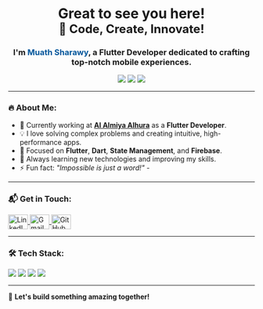 <h1 align="center">Great to see you here!<br> 
  <span style="font-size: 24px;">🚀 Code, Create, Innovate!</span>
</h1>
<h3 align="center">
  I'm <span style="color:#02569B; font-weight:bold;">Muath Sharawy</span>,  
  a Flutter Developer dedicated to crafting top-notch mobile experiences.
</h3>







<p align="center">
  <img src="https://img.shields.io/badge/Flutter-02569B?style=for-the-badge&logo=flutter&logoColor=white"/>
  <img src="https://img.shields.io/badge/Dart-0175C2?style=for-the-badge&logo=dart&logoColor=white"/>
  <img src="https://img.shields.io/badge/Firebase-FFCA28?style=for-the-badge&logo=firebase&logoColor=black"/>
</p>

---

### 🔥 About Me:
- 💼 Currently working at **[Al Almiya Alhura](https://www.linkedin.com/company/alalmiyaalhura/)** as a **Flutter Developer**.  
- 💡 I love solving complex problems and creating intuitive, high-performance apps.  
- 🎯 Focused on **Flutter**, **Dart**, **State Management**, and **Firebase**.  
- 🚀 Always learning new technologies and improving my skills.  
- ⚡ Fun fact: *"Impossible is just a word!"*  -



---

### 📬 Get in Touch:
<p align="left">
  <!-- LinkedIn -->
  <a href="https://linkedin.com/in/muathsharawy99" target="_blank">
    <img align="center" src="https://raw.githubusercontent.com/rahuldkjain/github-profile-readme-generator/master/src/images/icons/Social/linked-in-alt.svg" alt="LinkedIn" height="30" width="40" />
  </a>

  <!-- Gmail -->
  <a href="mailto:muath0sharawy@gmail.com">
    <img align="center" src="https://upload.wikimedia.org/wikipedia/commons/7/7e/Gmail_icon_%282020%29.svg" alt="Gmail" height="30" width="40" />
  </a>

  <!-- GitHub -->
  <a href="https://github.com/muathsharawy99">
    <img align="center" src="https://raw.githubusercontent.com/rahuldkjain/github-profile-readme-generator/master/src/images/icons/Social/github.svg" alt="GitHub" height="30" width="40" />
  </a>
</p>

---

### 🛠️ Tech Stack:
<p align="left">
  <a href="https://flutter.dev" target="_blank"><img src="https://img.shields.io/badge/Flutter-02569B?style=for-the-badge&logo=flutter&logoColor=white"/></a>
  <a href="https://dart.dev" target="_blank"><img src="https://img.shields.io/badge/Dart-0175C2?style=for-the-badge&logo=dart&logoColor=white"/></a>
  <a href="https://firebase.google.com/" target="_blank"><img src="https://img.shields.io/badge/Firebase-FFCA28?style=for-the-badge&logo=firebase&logoColor=black"/></a>
  <a href="https://www.figma.com/" target="_blank"><img src="https://img.shields.io/badge/Figma-F24E1E?style=for-the-badge&logo=figma&logoColor=white"/></a>
</p>

---

🚀 **Let's build something amazing together!**  
